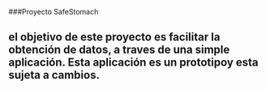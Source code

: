 ###Proyecto SafeStomach
## el objetivo de este proyecto es facilitar la obtención de datos, a traves de una simple aplicación. Esta aplicación es un prototipoy esta sujeta a cambios.
